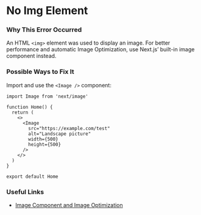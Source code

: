 No Img Element
==============

### Why This Error Occurred

An HTML `<img>` element was used to display an image. For better performance and automatic Image Optimization, use Next.js’ built-in image component instead.

### Possible Ways to Fix It

Import and use the `<Image />` component:

    import Image from 'next/image'

    function Home() {
      return (
        <>
          <Image
            src="https://example.com/test"
            alt="Landscape picture"
            width={500}
            height={500}
          />
        </>
      )
    }

    export default Home

### Useful Links

-   [Image Component and Image Optimization](https://nextjs.org/docs/basic-features/image-optimization)
